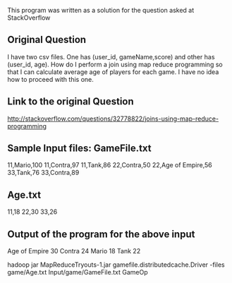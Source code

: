 This program was written as a solution for the question asked at StackOverflow

Original Question
------------------
I have two csv files. One has (user_id, gameName,score) and other has (user_id, age). 
How do I perform a join using map reduce programming so that I can calculate average age of players for each game. 
I have no idea how to proceed with this one.

Link to the original Question 
-----------------------------
http://stackoverflow.com/questions/32778822/joins-using-map-reduce-programming

Sample Input files:
GameFile.txt
------------
11,Mario,100
11,Contra,97
11,Tank,86
22,Contra,50
22,Age of Empire,56
33,Tank,76
33,Contra,89

Age.txt
-------
11,18
22,30
33,26

Output of the program for the above input
-----------------------------------------
Age of Empire	30
Contra	24
Mario	18
Tank	22

hadoop jar MapReduceTryouts-1.jar gamefile.distributedcache.Driver -files game/Age.txt Input/game/GameFile.txt GameOp
